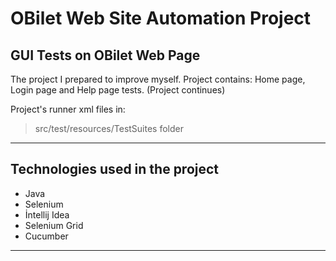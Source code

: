 # OBilet Web Site Automation Project
## GUI Tests on OBilet Web Page

The project I prepared to improve myself.
Project contains: Home page, Login page and Help page tests. (Project continues)

Project's runner xml files in:
> src/test/resources/TestSuites folder

---------------

## Technologies used in the project

- Java
- Selenium
- İntellij Idea
- Selenium Grid
- Cucumber


---------


